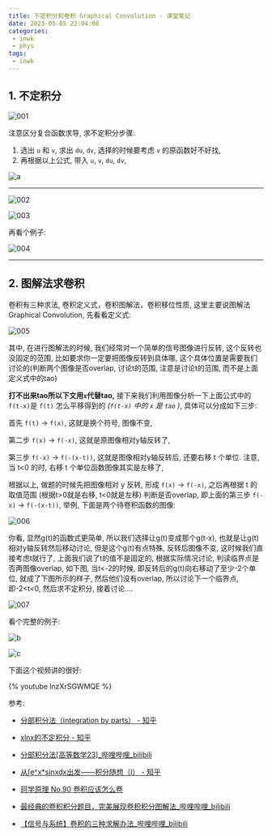 ```yaml
---
title: 不定积分和卷积 Graphical Convolution - 课堂笔记
date: 2023-05-05 22:04:08
categories:
 - inwk
 - phys
tags:
 - inwk
---
```


## 1. 不定积分 

![001](001-3335443.png)

注意区分复合函数求导, 求不定积分步骤: 

1. 选出 `u` 和 `v`, 求出 `du`, `dv`, 选择的时候要考虑 `v` 的原函数好不好找, 
2. 再根据以上公式, 带入  `u`, `v`,  `du`, `dv`,

![a](a.png)

-----

![002](002.png)

![003](003.png)

再看个例子:

![004](004.png)

-----

## 2. 图解法求卷积

卷积有三种求法, 卷积定义式，卷积图解法，卷积移位性质, 这里主要说图解法 Graphical Convolution, 先看看定义式:

![005](005-3344982.png)

其中, 在进行图解法的时候, 我们经常对一个简单的信号图像进行反转, 这个反转也没固定的范围, 比如要求你一定要把图像反转到具体哪, 这个具体位置是需要我们讨论的(判断两个图像是否overlap, 讨论t的范围, 注意是讨论t的范围, 而不是上面定义式中的tao)

**打不出来tao所以下文用`x`代替tao,** 接下来我们利用图像分析一下上面公式中的 `f(t-x)`是 `f(t)` 怎么平移得到的 *(`f(t-x)` 中的 `x` 是 `tao` )*,  具体可以分成如下三步: 

首先 `f(t)` -> `f(x)`, 这就是换个符号, 图像不变, 

第二步 `f(x)`  -> `f(-x)`, 这就是原图像相对y轴反转了, 

第三步 `f(-x)` ->  `f(-(x-t))`,  这就是图像相对y轴反转后, 还要右移 t 个单位. 注意, 当 t<0 的时, 右移 t 个单位函数图像其实是左移了, 

根据以上, 做题的时候先把图像相对 y 反转, 形成 `f(x)`  -> `f(-x)`, 之后再根据 t 的取值范围 (根据t>0就是右移, t<0就是左移) 判断是否overlap, 即上面的第三步  `f(-x)` ->  `f(-(x-t))`, 举例, 下面是两个待卷积函数的图像:

![006](006.png)

你看, 显然g(t)的函数式更简单, 所以我们选择让g(t)变成那个g(t-x), 也就是让g(t)相对y轴反转然后移动讨论, 但是这个g(t)有点特殊, 反转后图像不变, 这时候我们直接考虑t就行了, 上面我们说了t的值不是固定的, 根据实际情况讨论, 判读临界点是否两图像overlap, 如下图, 当t<-2的时候, 即反转后的g(t)向右移动了至少-2个单位, 就成了下图所示的样子, 然后他们没有overlap, 所以讨论下一个临界点, 即-2<t<0, 然后求不定积分, 接着讨论....

![007](007.png)

看个完整的例子:

![b](b.png)

![c](c.png)

下面这个视频讲的很好:

{% youtube lnzXrSGWMQE %}

参考: 

- [分部积分法（integration by parts） - 知乎](https://zhuanlan.zhihu.com/p/41545813)
- [xlnx的不定积分 - 知乎](https://zhuanlan.zhihu.com/p/447504951)
- [分部积分法[高等数学23]_哔哩哔哩_bilibili](https://www.bilibili.com/video/BV1DS4y1D7n5/?vd_source=96c3a39c0ce50f46009a7b1394fbbcf9)
- [从∫e^x*sinxdx出发——积分随想（I） - 知乎](https://zhuanlan.zhihu.com/p/32850408)

- [珂学原理 No.90 卷积应该怎么卷](https://www.youtube.com/watch?v=lnzXrSGWMQE&list=PLYdJCSN8wbG8F08QEPdTdx7FDPH7IGx7P&index=9)

- [最经典的卷积积分题目，完美展现卷积积分图解法_哔哩哔哩_bilibili](https://www.bilibili.com/video/BV1TK41127sT/?vd_source=96c3a39c0ce50f46009a7b1394fbbcf9)
- [【信号与系统】卷积的三种求解办法_哔哩哔哩_bilibili](https://www.bilibili.com/video/BV1Nr4y117V9/?vd_source=96c3a39c0ce50f46009a7b1394fbbcf9)
